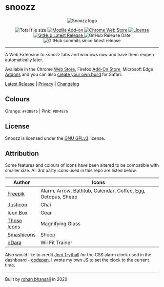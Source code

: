 # snoozz

<p align="center">
  <img src="https://i.imgur.com/RfUuNja.gif" alt="Snoozz logo"/>
</p>

<div align="center">
	<img src="https://img.shields.io/badge/crx%20size-56.4kb-brightgreen" alt="Total file size">
	<a target="_blank" href="https://addons.mozilla.org/en-US/firefox/addon/snoozz/">
		<img src="https://img.shields.io/amo/v/snoozz?color=orange&logo=firefox-browser&label=firefox%20add-on" alt="Mozilla Add-on">
		</a>
	<a target="_blank" href="https://chrome.google.com/webstore/detail/snoozz-snooze-tabs-window/lklendgldejcnkkaldoggoapclkepgfb">
		<img src="https://img.shields.io/chrome-web-store/v/lklendgldejcnkkaldoggoapclkepgfb?logo=google-chrome&color=yellow&logoColor=white" alt="Chrome Web Store">
	</a>
	<a href="https://github.com/rohanb10/snoozz-tab-snoozing/blob/master/LICENSE">
		<img src="https://img.shields.io/github/license/rohanb10/snoozz-tab-snoozing?color=lightgrey" alt="License">
	</a>
</div>
<div align="center">
	<a href="https://github.com/rohanb10/snoozz-tab-snoozing/releases/latest/">
		<img alt="GitHub Latest Release" src="https://img.shields.io/github/v/release/rohanb10/snoozz-tab-snoozing?label=latest%20release">
	</a>
	<img alt="GitHub Release Date" src="https://img.shields.io/github/release-date/rohanb10/snoozz-tab-snoozing?color=red">
	<img alt="GitHub commits since latest release" src="https://img.shields.io/github/commits-since/rohanb10/snoozz-tab-snoozing/latest?color=9cf">
</div>


-------------


A Web Extension to *snoozz* tabs and windows now and have them reopen automatically later. 

Available in the Chrome [Web Store](https://chrome.google.com/webstore/detail/snoozz-snooze-tabs-window/lklendgldejcnkkaldoggoapclkepgfb), Firefox [Add-On Store](https://addons.mozilla.org/en-US/firefox/addon/snoozz/), Microsoft Edge [Addons]() and you can also [create your own build](https://github.com/rohanb10/snoozz-tab-snoozing/blob/master/docs/safari.md) for Safari.

[Latest Release](https://github.com/rohanb10/snoozz-tab-snoozing/releases/latest/) | [Privacy](https://github.com/rohanb10/snoozz-tab-snoozing/blob/master/docs/PRIVACY.md) | [Changelog](https://github.com/rohanb10/snoozz-tab-snoozing/blob/master/docs/changelog.md)



## Colours

Orange: `#F3B845` | Pink: `#DF4E76`

## License

Snoozz is licensed under the [GNU GPLv3](https://github.com/rohanb10/snoozz-tab-snoozing/blob/master/LICENSE) license.

## Attribution
Some features and colours of icons have been altered to be compatible with smaller size. All 3rd party icons used in this repo are listed below.

| Author | Icons |
|--|--|
| [Freepik](https://www.flaticon.com/authors/freepik) | Alarm, Arrow, Bathtub, Calendar, Coffee, Egg, Octopus, Sheep
| [Justicon](https://dribbble.com/Justicon) | Chai
| [Icon Box](https://www.flaticon.com/authors/icon-box) | Gear
| [Those Icons](https://www.flaticon.com/authors/those-icons) | Magnifying Glass
| [Smashicons](https://smashicons.com/) | Sheep
| [dDara](https://www.flaticon.com/authors/ddara) | Wii Fit Trainer

Also would like to credit [Joni Trythall](https://jonitrythall.com/) for the CSS alarm clock used in the dashboard - [codepen](https://codepen.io/jonitrythall/pen/slvmi). I wrote my own JS to set the clock to the current time.


------


Built by [rohan bhansali](https://rohan.xyz) in 2020